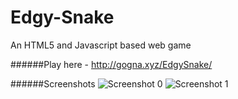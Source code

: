 # Edgy-Snake
An HTML5 and Javascript based web game 

######Play here - http://gogna.xyz/EdgySnake/

######Screenshots
![Screenshot 0](http://i.imgur.com/MLg4lt4.png "Screenshot 0")
![Screenshot 1](http://i.imgur.com/iJ1Vgy7.png "Screenshot 1")
